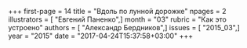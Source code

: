 +++
first-page = 14
title = "Вдоль по лунной дорожке"
npages = 2
illustrators = [ "Евгений Паненко",]
month = "03"
rubric = "Как это устроено"
authors = [ "Александр Бердников",]
issues = [ "2015_03",]
year = "2015"
date = "2017-04-24T15:37:58+03:00"
+++
